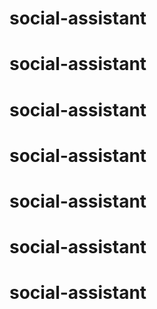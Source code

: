 # social-assistant
# social-assistant
# social-assistant
# social-assistant
# social-assistant
# social-assistant
# social-assistant
